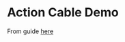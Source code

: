 # Action Cable Demo

From guide [here](https://www.sitepoint.com/create-a-chat-app-with-rails-5-actioncable-and-devise/)
